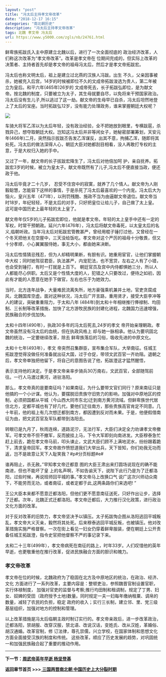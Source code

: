```yaml
---
layout: "post"
title: "冯太后主持孝文帝改革"
date: "2018-12-17 16:15"
categories: "南北朝历史"
description: "冯太后主持孝文帝改革"
tags: 北魏 孝文帝 冯太后
url: https://www.y5000.com/zgls/nb/24761.html
---
```






鲜卑族拓跋氏入主中原建立北魏以后，进行了一次全面彻底的 政治经济改革，人们称这次改革为“孝文帝改革”。改革是孝文帝在
位期间完成的，但实际上改革的决策者、主持者首先却是孝文帝的祖母冯太后，然后才是孝文帝拓跋宏。

冯太后也称文明太后，祖上是建立过北燕的汉族人冯跋。出生
不久，父亲因事被杀，她被充入后宫，14岁的时候被即位不久的文成帝拓跋浚选为贵人，第二年被立为皇后。和平六年(465年)26岁的
文成帝死去，长子拓跋弘即位，是为献文帝。按北魏的制度，只要被立为太子，其生母就要自尽，以免将来干预国家政治。冯太后没有生儿子,所以逃过了这一劫。献文帝的生母早已自杀，冯太后坦然地登上了太后的宝座。当时拓跋弘12岁，没有能力处理政务，谁来掌握朝廷大权呢？

![](https://img.y5000.com/uploads/allimg/170808/8-1FPQ13343455.jpg)

车骑大将军乙浑以为太后年轻，没有政治经验，全不把她放到眼里，专横跋扈，杀戮异己，想夺取朝廷大权。岂知这冯太后并非等闲女子，她秘密部署筹划，天安元年(466年)二月，突然指示拔跋丕告发乙浑谋反，出其不意，拘捕乙浑，随即将其处死。冯太后的做法深得人心，朝廷大臣对她都刮目相看，没人再敢打专权的主意，于是大权归入她的手中。

又过了一年，献文帝的长子拔跋宏降生了，冯太后对他倍加呵 护，亲自抚养。拓跋宏3岁的时候，被立为皇太子。献文帝既然有了儿子,冯太后不便直接当政，便还政于他。

冯太后毕竟才二十几岁，
忍受不住宫中的寂寞，就养了几个情人。献文帝为人刚毅聪慧，怎能容下这样的事情，于是杀死了冯太后最喜欢的一个内宠。冯太后大为恼火，皇兴五年（471年），以刑罚残酷、施政不当为由逼献文帝退位。献文帝当时18岁，年纪轻轻，不是太后的对手，只好把皇位让给儿子，自己做了太上皇。这可是中国历史上最年轻的太上皇了。

献文帝年仅5岁的儿子拓跋宏即位，他就是孝文帝。年轻的太上皇手中还有一定的军权，时常干预朝政。延兴六年(476年），冯太后将献文帝毒死，以太皇太后的名义,临朝听政。当年冯太后对拓跋宏管教甚严，曾经用棍子锤打过他，又曾经在一个冬天把他关在空屋中，三天没给饭吃。孝文帝对这个严厉的祖母十分敬畏，但又十分孝顺，小心翼翼服侍她，事无大小，都由她来决断。

冯太后性情猜忌残忍，但为人却精明果断，有胆有识。她重用宦官，让他们掌握朝中大权；同时她驾驭君臣，执法甚严，内宠犯法，也不宽贷，左右之人有了小错，也会受到锤打，有时一打就是上百下。
朝廷官员及宫中内侍都惧她三分，所以人人都能尽心供职。太后又是个性情大度的人，犯错之人只要改过，便待之如初，因此有才能的人愿意在她手下做官，左右也乐于为她效力。

当时，北方连年战争，大量难民流离失所，地方豪强乘机兼并土地，官吏贪腐成风，北魏国库空虚。面对这种状况，冯太后广开言路，重用贤才，接受大臣李冲等人的建议，突破重重阻力，于太和八年
(484年)到太和十年相继推行俸禄制、均田制、三长制等改革措施，加快了北方游牧民族的封建化进程，北魏国力迅速增强，民族融合的步伐加快。

太和十四年(490年），执政30多年的冯太后死去,24岁的孝文 帝开始亲理朝政。孝文帝虽然没有冯太后的血统，但在执政风格上
却与她一脉相承。他认为要巩固北魏的统治，一定要继续改革，除去 鲜卑族落后的习俗，吸收先进的中原文化。

太和十七年(493年），孝文
帝突然召集群臣，宣布集合军队，大举南征。任城王拓跋澄觉得没做任何准备就出征大国，过于仓促，带领文武百官一齐劝阻。退朝之后，孝文帝单独把他留下，将自己的意图告说了他，拓跋澄这才猛然醒悟，

表示支持他的决定。于是孝文帝亲率步骑兵30万南右，文武百官，全部随驾前往。一行人马渡过黄河，进驻洛阳。

那么，孝文帝真的是要南征吗？如果南征，为什么要带文官们同行？原来南征只是他搞的一个小计谋。他认为，要摆脱旧贵族守旧势力的影响，加强对中原地区的控制，必须把国都从平城（今山西大同市东北)迁到南方黄河流域。但鲜卑族世代居住北方，定都平城也有了好几代，要他们迁往南方，那些贵族高官肯定不同意。几十年前，他的祖上有几次想迁都到南方，都因遭到反对而未果。于是，他便假借南征为由，把文武百官及军队都带到洛阳去。

转眼已是九月了，秋雨连绵，道路泥泞，无法行军，大臣们决定全力劝谏孝文帝撤军。可孝文帝不但不撤军，反而披挂上马，下令大军即刻向南进发。大臣穆泰急忙赶上前去，跪在孝文帝马前，叩头谏止，文武大臣们顾不上满地泥水，纷纷跟着跪下，清求皇帝回军。孝文帝故作愤怒道我们大举出兵，天下皆知，你们劝我无功而返，岂不是故意让天下人耻笑我？#p#分页标题#e#

谁再阻止，杀无赦。”早知孝文帝迁都意 图的大臣王肃出来打圆场说现在的确不能南进，但也不能坏了皇
上的名声啊，不如告谕天下，说陛下此行乃是为了迁都洛阳，过些时候，再说班师回平城的事。”孝文帝马上改换口气
说广这次兴师动众南下，不能劳而无功，或者南征，或者定都于此,这两条路你们来选吧! ”

王公大臣本来都不愿意迁都洛阳，但他们更不愿意南征送死，只好作出让步，选择了迁都。次年，北魏正式迁都洛阳。孝文帝迁都后，大力推行汉化政策，进行政治文化方面的改革。

对于反对改革的旧势力，孝文帝坚决予以镇压。太子拓跋恂企图从洛阳逃回平城叛乱，孝文帝大义灭亲，毅然将其处死。后来穆泰逃回平城反叛，也被镇压。他对改革措施实施严格督察。一次在街上看见一妇女仍穿着鲜卑服装，便在朝廷上公开责备任城王拓跋澄，指令史官把他督察不严的事记录下来。

太和二十三年(499年），孝文帝病死在南征的路上，时年33岁。人们叹惜他的英年早逝，也更敬重他在推行改革，促进民族融合方面的胆识和魄力。

###  孝文帝改革

孝文帝在位的时候，北魏政府为了稳固在北方及中原地区的统治，在政治、经济、文化
方面进行了一系列改革，主要内容是：整顿吏治，参照魏晋官制设置官职，实行体禄制度，
加强对官吏的监督与考察;推行均田制和租调制，规定了丁男、妇女、奴婢的受田（政府授予土地)数量。同时规定一夫一妇每年缴纳租粟、调帛的数量，减轻了农民的负担，稳定
政府的收入；实行三长制，建立邻、里、党三级基层组织，加强对地方的控制和管理。

以上改革措施是冯太后临朝主政时制订实行的。孝文帝亲政后，进一步改革政治，迁都洛阳，禁胡服、改穿汉服，禁北语、改说汉话，变姓氏、改从汉姓，革婚俗、胡汉通婚。改革官制，修
订法律，尊孔崇儒，兴立学校，在国家体制和思想文化方面全面接受汉族的制度和传统。 这些改革，顺应了历史发展的趋势，对巩固统一和加强民族融合起了重要的推动作用。

* * *

**下一节：[周武帝英年早逝 杨坚登基](https://www.y5000.com/zgls/st/24766.html)**

**返回章节首页 >>>**[ **三国两晋南北朝
中国历史上大分裂时期**](https://www.y5000.com/zgls/sglj/24925.html)
